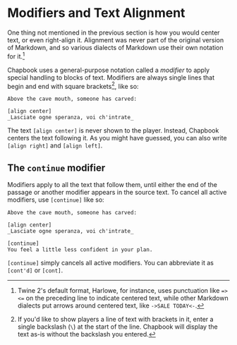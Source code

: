 # Modifiers and Text Alignment

One thing not mentioned in the previous section is how you would center text, or even right-align it. Alignment was never part of the original version of Markdown, and so various dialects of Markdown use their own notation for it.[^1]

Chapbook uses a general-purpose notation called a _modifier_ to apply special handling to blocks of text. Modifiers are always single lines that begin and end with square brackets[^2], like so:

```
Above the cave mouth, someone has carved:

[align center]
_Lasciate ogne speranza, voi ch'intrate_
```

The text `[align center]` is never shown to the player. Instead, Chapbook centers the text following it. As you might have guessed, you can also write `[align right]` and `[align left]`.

## The `continue` modifier

Modifiers apply to all the text that follow them, until either the end of the passage or another modifier appears in the source text. To cancel all active modifiers, use `[continue]` like so:

```
Above the cave mouth, someone has carved:

[align center]
_Lasciate ogne speranza, voi ch'intrate_

[continue]
You feel a little less confident in your plan.
```

`[continue]` simply cancels all active modifiers. You can abbreviate it as `[cont'd]` or `[cont]`.

[^1]: Twine 2's default format, Harlowe, for instance, uses punctuation like ` =><= ` on the preceding line to indicate centered text, while other Markdown dialects put arrows around centered text, like `->SALE TODAY<-`.
[^2]: If you'd like to show players a line of text with brackets in it, enter a single backslash (`\`) at the start of the line. Chapbook will display the text as-is without the backslash you entered.

